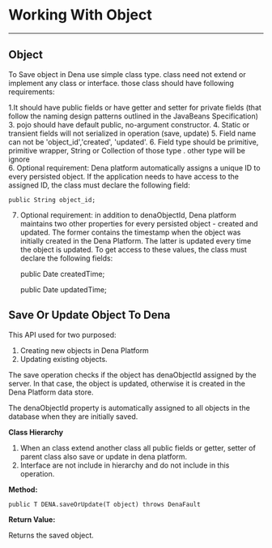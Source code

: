# Working With Object #

----------

## Object ##
To Save object in Dena use simple class type. class need not extend or implement any class or interface. those class should have following requirements:

1.It should have public fields or have getter and setter for private fields (that follow the naming design patterns outlined in the JavaBeans Specification)
3. pojo should have default public, no-argument constructor. 
4. Static or transient fields will not serialized in operation (save, update)
5. Field name can not be 'object_id','created', 'updated'.
6. Field type should be primitive, primitive wrapper, String or Collection of those type . other type will be ignore  
6. Optional requirement: Dena platform automatically assigns a unique ID to every persisted object. If the application needs to have access to the assigned ID, the class must declare the following field: 

    public String object_id;

7. Optional requirement: in addition to denaObjectId, Dena platform maintains two other properties for every persisted object - created and updated. The former contains the timestamp when the object was initially created in the Dena Platform. The latter is updated every time the object is updated. To get access to these values, the class must declare the following fields:
 
    public Date createdTime;

    public Date updatedTime;  
    

## Save Or Update Object To Dena ##

This API used for two purposed:

1. Creating new objects in Dena Platform
2. Updating existing objects.
 

The save operation checks if the object has denaObjectId assigned by the server. In that case, the object is updated, otherwise it is created in the Dena Platform data store. 

The denaObjectId property is automatically assigned to all objects in the database when they are initially saved. 

**Class Hierarchy**

1. When an class extend another class all public fields or getter, setter of parent class also save or update in dena platform.
2. Interface are not include in hierarchy and do not include in this operation.


**Method:**

    public T DENA.saveOrUpdate(T object) throws DenaFault

**Return Value:**

Returns the saved object.

